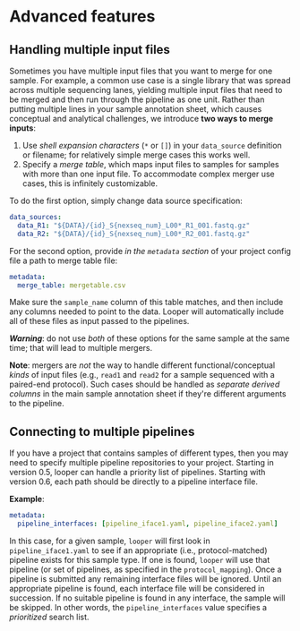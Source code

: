 # Advanced features

## Handling multiple input files
Sometimes you have multiple input files that you want to merge for one sample.
For example, a common use case is a single library that was spread across multiple sequencing lanes,
yielding multiple input files that need to be merged and then run through the pipeline as one unit.
Rather than putting multiple lines in your sample annotation sheet, which causes conceptual and analytical challenges,
we introduce **two ways to merge inputs**:

1. Use *shell expansion characters* (`*` or `[]`) in your `data_source` definition or filename;
for relatively simple merge cases this works well.
2. Specify a *merge table*, which maps input files to samples for samples with more than one input file.
To accommodate complex merger use cases, this is infinitely customizable.

To do the first option, simply change data source specification:

```yaml
data_sources:
  data_R1: "${DATA}/{id}_S{nexseq_num}_L00*_R1_001.fastq.gz"
  data_R2: "${DATA}/{id}_S{nexseq_num}_L00*_R2_001.fastq.gz"
```

For the second option, provide *in the `metadata` section* of your project config file a path to merge table file:

```yaml
metadata:
  merge_table: mergetable.csv
```

Make sure the `sample_name` column of this table matches, and then include any columns needed to point to the data.
Looper will automatically include all of these files as input passed to the pipelines.

***Warning***: do not use *both* of these options for the same sample at the same time; that will lead to multiple mergers.

**Note**: mergers are *not* the way to handle different functional/conceptual *kinds* of input files (e.g., `read1` and `read2` for a sample sequenced with a paired-end protocol).
Such cases should be handled as *separate derived columns* in the main sample annotation sheet if they're different arguments to the pipeline.


## Connecting to multiple pipelines

If you have a project that contains samples of different types, then you may need to specify multiple pipeline repositories to your project.
Starting in version 0.5, looper can handle a priority list of pipelines.
Starting with version 0.6, each path should be directly to a pipeline interface file.

**Example**:

```yaml
metadata:
  pipeline_interfaces: [pipeline_iface1.yaml, pipeline_iface2.yaml]
```

In this case, for a given sample, `looper` will first look in `pipeline_iface1.yaml`
to see if an appropriate (i.e., protocol-matched) pipeline exists for this sample type.
If one is found, `looper` will use that pipeline (or set of pipelines, as specified in the `protocol_mapping`).
Once a pipeline is submitted any remaining interface files will be ignored.
Until an appropriate pipeline is found, each interface file will be considered in succession.
If no suitable pipeline is found in any interface, the sample will be skipped.
In other words, the `pipeline_interfaces` value specifies a *prioritized* search list.
